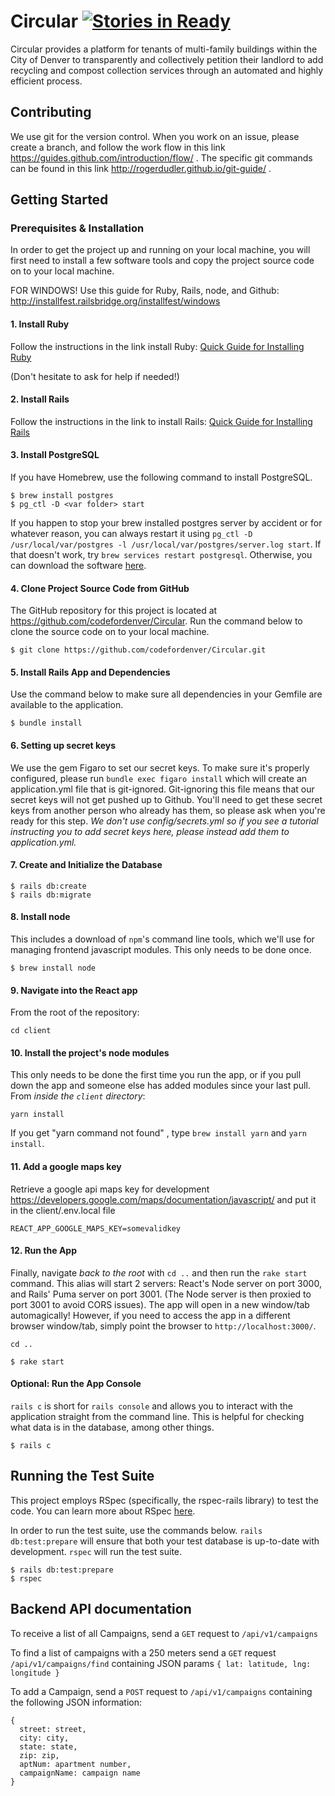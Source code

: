 # Circular [![Stories in Ready](https://badge.waffle.io/codefordenver/Circular.png?label=ready&title=Ready)](https://waffle.io/codefordenver/Circular)

Circular provides a platform for tenants of multi-family buildings within the City of Denver to transparently and collectively petition their landlord to add recycling and compost collection services through an automated and highly efficient process.

## Contributing

We use git for the version control. When you work on an issue, please create a branch, and follow the work flow in this link https://guides.github.com/introduction/flow/ . The specific git commands can be found in this link http://rogerdudler.github.io/git-guide/ .

## Getting Started

### Prerequisites & Installation

In order to get the project up and running on your local machine, you will first need to install a few software tools and copy the project source code on to your local machine.

FOR WINDOWS! Use this guide for Ruby, Rails, node, and Github: http://installfest.railsbridge.org/installfest/windows

#### 1. Install Ruby
Follow the instructions in the link install Ruby:
[Quick Guide for Installing Ruby](https://www.ruby-lang.org/en/documentation/installation/)

(Don't hesitate to ask for help if needed!)

#### 2. Install Rails
Follow the instructions in the link to install Rails: [Quick Guide for Installing Rails](http://guides.rubyonrails.org/getting_started.html)


#### 3. Install PostgreSQL

If you have Homebrew, use the following command to install PostgreSQL.

```
$ brew install postgres
$ pg_ctl -D <var folder> start
```

If you happen to stop your brew installed postgres server by accident or for whatever reason, you can always restart it using `pg_ctl -D /usr/local/var/postgres -l /usr/local/var/postgres/server.log start`. If that doesn't work, try `brew services restart postgresql`.
Otherwise, you can download the software [here](https://www.postgresql.org/download/).

#### 4. Clone Project Source Code from GitHub

The GitHub repository for this project is located at https://github.com/codefordenver/Circular. Run the command below to clone the source code on to your local machine.

```
$ git clone https://github.com/codefordenver/Circular.git
```

#### 5. Install Rails App and Dependencies

Use the command below to make sure all dependencies in your Gemfile are available to the application.

```
$ bundle install
```

#### 6. Setting up secret keys

We use the gem Figaro to set our secret keys. To make sure it's properly configured, please run `bundle exec figaro install` which will create an application.yml file that is git-ignored.
Git-ignoring this file means that our secret keys will not get pushed up to Github. You'll need to get these secret keys from another person who already has them, so please ask when you're ready for this step.
  *We don't use config/secrets.yml so if you see a tutorial instructing you to add secret keys here, please instead add them to application.yml.*

#### 7. Create and Initialize the Database

```
$ rails db:create
$ rails db:migrate
```


#### 8. Install node

This includes a download of `npm`'s command line tools, which we'll use for managing frontend javascript modules. This only needs to be done once.

```
$ brew install node
```

#### 9. Navigate into the React app

From the root of the repository:

```
cd client
```

#### 10. Install the project's node modules

This only needs to be done the first time you run the app, or if you pull down the app and someone else has added modules since your last pull. From _inside the `client` directory_:

```
yarn install
```
If you get "yarn command not found" , type `brew install yarn` and `yarn install`.

#### 11. Add a google maps key

Retrieve a google api maps key for development https://developers.google.com/maps/documentation/javascript/ and put it in the client/.env.local file

```
REACT_APP_GOOGLE_MAPS_KEY=somevalidkey
```

#### 12. Run the App

Finally, navigate _back to the root_ with `cd ..` and then run the `rake start` command. This alias will start 2 servers: React's Node server on port 3000, and Rails' Puma server on port 3001. (The Node server is then proxied to port 3001 to avoid CORS issues). The app will open in a new window/tab automagically! However, if you need to access the app in a different browser window/tab, simply point the browser to `http://localhost:3000/`.

```
cd ..
```

```
$ rake start
```


#### Optional: Run the App Console

`rails c` is short for `rails console` and allows you to interact with the application straight from the command line. This is helpful for checking what data is in the database, among other things.

```
$ rails c
```

## Running the Test Suite

This project employs RSpec (specifically, the rspec-rails library) to test the code. You can learn more about RSpec [here](https://relishapp.com/rspec/docs/gettingstarted).

In order to run the test suite, use the commands below. `rails db:test:prepare` will ensure that both your test database is up-to-date with development. `rspec` will run the test suite.

```
$ rails db:test:prepare
$ rspec
```

## Backend API documentation

To receive a list of all Campaigns, send a `GET` request to `/api/v1/campaigns`

To find a list of campaigns with a 250 meters send a `GET` request `/api/v1/campaigns/find` containing JSON params `{ lat: latitude, lng: longitude }`

To add a Campaign, send a `POST` request to `/api/v1/campaigns` containing the following JSON information:
```
{
  street: street,
  city: city,
  state: state,
  zip: zip,
  aptNum: apartment number,
  campaignName: campaign name
}
```
